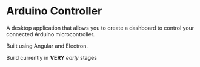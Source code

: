 # Arduino Controller

A desktop application that allows you to create a dashboard to control your connected Arduino microcontroller.

Built using Angular and Electron.

Build currently in **VERY** *early* stages
